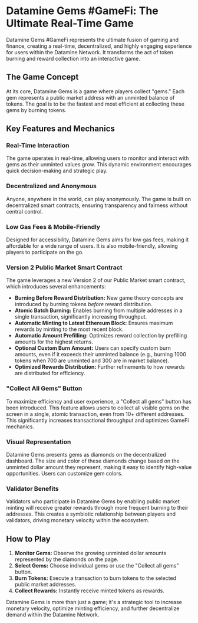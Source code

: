 # Datamine Gems #GameFi: The Ultimate Real-Time Game

Datamine Gems #GameFi represents the ultimate fusion of gaming and finance, creating a real-time, decentralized, and highly engaging experience for users within the Datamine Network. It transforms the act of token burning and reward collection into an interactive game.

## The Game Concept

At its core, Datamine Gems is a game where players collect "gems." Each gem represents a public market address with an unminted balance of tokens. The goal is to be the fastest and most efficient at collecting these gems by burning tokens.

## Key Features and Mechanics

### Real-Time Interaction
The game operates in real-time, allowing users to monitor and interact with gems as their unminted values grow. This dynamic environment encourages quick decision-making and strategic play.

### Decentralized and Anonymous
Anyone, anywhere in the world, can play anonymously. The game is built on decentralized smart contracts, ensuring transparency and fairness without central control.

### Low Gas Fees & Mobile-Friendly
Designed for accessibility, Datamine Gems aims for low gas fees, making it affordable for a wide range of users. It is also mobile-friendly, allowing players to participate on the go.

### Version 2 Public Market Smart Contract
The game leverages a new Version 2 of our Public Market smart contract, which introduces several enhancements:
*   **Burning Before Reward Distribution:** New game theory concepts are introduced by burning tokens *before* reward distribution.
*   **Atomic Batch Burning:** Enables burning from multiple addresses in a single transaction, significantly increasing throughput.
*   **Automatic Minting to Latest Ethereum Block:** Ensures maximum rewards by minting to the most recent block.
*   **Automatic Amount Prefilling:** Optimizes reward collection by prefilling amounts for the highest returns.
*   **Optional Custom Burn Amount:** Users can specify custom burn amounts, even if it exceeds their unminted balance (e.g., burning 1000 tokens when 700 are unminted and 300 are in market balance).
*   **Optimized Rewards Distribution:** Further refinements to how rewards are distributed for efficiency.

### "Collect All Gems" Button
To maximize efficiency and user experience, a "Collect all gems" button has been introduced. This feature allows users to collect all visible gems on the screen in a single, atomic transaction, even from 10+ different addresses. This significantly increases transactional throughput and optimizes GameFi mechanics.

### Visual Representation
Datamine Gems presents gems as diamonds on the decentralized dashboard. The size and color of these diamonds change based on the unminted dollar amount they represent, making it easy to identify high-value opportunities. Users can customize gem colors.

### Validator Benefits
Validators who participate in Datamine Gems by enabling public market minting will receive greater rewards through more frequent burning to their addresses. This creates a symbiotic relationship between players and validators, driving monetary velocity within the ecosystem.

## How to Play

1.  **Monitor Gems:** Observe the growing unminted dollar amounts represented by the diamonds on the page.
2.  **Select Gems:** Choose individual gems or use the "Collect all gems" button.
3.  **Burn Tokens:** Execute a transaction to burn tokens to the selected public market addresses.
4.  **Collect Rewards:** Instantly receive minted tokens as rewards.

Datamine Gems is more than just a game; it's a strategic tool to increase monetary velocity, optimize minting efficiency, and further decentralize demand within the Datamine Network.

